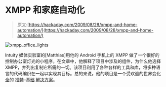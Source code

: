 # XMPP 和家庭自动化

> 原文:[https://hackaday.com/2009/08/28/xmpp-and-home-automation/](https://hackaday.com/2009/08/28/xmpp-and-home-automation/)

![xmpp_office_lights](../Images/0213a7e33e46aec33feb713ff0bf9b85.png "xmpp_office_lights")

Intuity 媒体实验室的[Matthias]用他的 Android 手机上的 XMPP 做了一个很好的控制办公室灯光的小程序。在文章中，他解释了项目中涉及的组件，为什么他选择 XMPP，并列出复制它所需的一切。该项目利用了各种各样的工具和库，将多种语言的代码编织在一起以实现其目标。总的来说，他的项目是一个受欢迎的世界变化[全](http://hackaday.com/2009/07/19/home-automation-via-twitter/)的 [推特](http://hackaday.com/2009/07/01/twittering-keylogger/)–[基础](http://hackaday.com/2009/05/05/twittering-toilet/) [解决方案](http://hackaday.com/2009/04/20/twitter-brain-interface/)。